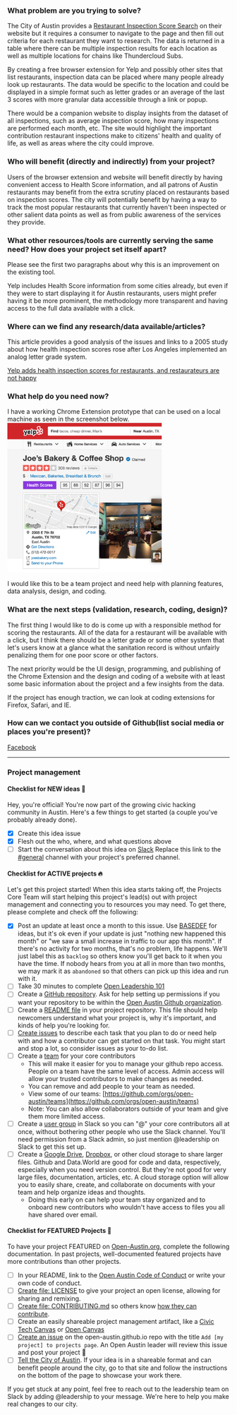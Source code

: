 <!--- Keep everything below and click 'Submit new issue'  --->

### What problem are you trying to solve?

The City of Austin provides a [Restaurant Inspection Score Search](http://www.austintexas.gov/health/restaurant/search.cfm) on their website but it requires a consumer to navigate to the page and then fill out criteria for each restaurant they want to research. The data is returned in a table where there can be multiple inspection results for each location as well as multiple locations for chains like Thundercloud Subs.

By creating a free browser extension for Yelp and possibly other sites that list restaurants, inspection data can be placed where many people already look up restaurants. The data would be specific to the location and could be displayed in a simple format such as letter grades or an average of the last 3 scores with more granular data accessible through a link or popup.

There would be a companion website to display insights from the dataset of all inspections, such as average inspection score, how many inspections are performed each month, etc. The site would highlight the important contribution restaurant inspections make to citizens' health and quality of life, as well as areas where the city could improve.

### Who will benefit (directly and indirectly) from your project?

Users of the browser extension and website will benefit directly by having convenient access to Health Score information, and all patrons of Austin restaurants may benefit from the extra scrutiny placed on restaurants based on inspection scores. The city will potentially benefit by having a way to track the most popular restaurants that currently haven't been inspected or other salient data points as well as from public awareness of the services they provide.

### What other resources/tools are currently serving the same need? How does your project set itself apart?

Please see the first two paragraphs about why this is an improvement on the existing tool.

Yelp includes Health Score information from some cities already, but even if they were to start displaying it for Austin restaurants, users might prefer having it be more prominent, the methodology more transparent and having access to the full data available with a click.

### Where can we find any research/data available/articles?

This article provides a good analysis of the issues and links to a 2005 study about how health inspection scores rose after Los Angeles implemented an analog letter grade system.

[Yelp adds health inspection scores for restaurants, and restaurateurs are not happy](https://www.washingtonpost.com/news/voraciously/wp/2018/07/24/yelp-adds-health-inspection-scores-for-restaurants-and-restaurateurs-are-not-happy/?noredirect=on&utm_term=.8cd6dba7fdeb)

### What help do you need now?

I have a working Chrome Extension prototype that can be used on a local machine as seen in the screenshot below.
<img src="https://raw.githubusercontent.com/sheadscott/austin-restaurant-inspection-scores/master/images/joes-bakery.png" title="Chrome Extension Screenshot" width="350" />

I would like this to be a team project and need help with planning features, data analysis, design, and coding.

### What are the next steps (validation, research, coding, design)?

The first thing I would like to do is come up with a responsible method for scoring the restaurants. All of the data for a restaurant will be available with a click, but I think there should be a letter grade or some other system that let's users know at a glance what the sanitation record is without unfairly penalizing them for one poor score or other factors.

The next priority would be the UI design, programming, and publishing of the Chrome Extension and the design and coding of a website with at least some basic information about the project and a few insights from the data.

If the project has enough traction, we can look at coding extensions for Firefox, Safari, and IE.

### How can we contact you outside of Github(list social media or places you're present)?

[Facebook](https://www.facebook.com/sheadscott)

---

<!--- You can skip the following for now, but come back to it later!  --->

### Project management

#### Checklist for NEW ideas :baby:

Hey, you're official! You're now part of the growing civic hacking community in Austin. Here's a few things to get started (a couple you've probably already done).

- [x] Create this idea issue
- [x] Flesh out the who, where, and what questions above
- [ ] Start the conversation about this idea on [Slack](https://openaustin-slackin.herokuapp.com/) Replace this link to the [#general](https://open-austin.slack.com/messages/C036FLME2) channel with your project's preferred channel.

#### Checklist for ACTIVE projects :fire:

Let's get this project started! When this idea starts taking off, the Projects Core Team will start helping this project's lead(s) out with project management and connecting you to resources you may need. To get there, please complete and check off the following:

- [x] Post an update at least once a month to this issue. Use [BASEDEF](https://github.com/open-austin/cheatsheet-basedef) for ideas, but it's ok even if your update is just "nothing new happened this month" or "we saw a small increase in traffic to our app this month". If there's no activity for two months, that's no problem, life happens. We'll just label this as `backlog` so others know you'll get back to it when you have the time. If nobody hears from you at all in more than two months, we may mark it as `abandoned` so that others can pick up this idea and run with it.
- [ ] Take 30 minutes to complete [Open Leadership 101](https://mozilla.teachable.com/p/open-leadership-101)
- [ ] Create a [GitHub repository](https://github.com/new). Ask for help setting up permissions if you want your repository to be within the [Open Austin Github organization](https://github.com/open-austin).
- [ ] Create a [README file](https://mozilla.github.io/open-leadership-training-series/articles/opening-your-project/write-a-great-project-readme/) in your project repository. This file should help newcomers understand what your project is, why it's important, and kinds of help you're looking for.
- [ ] [Create issues](https://mozilla.github.io/open-leadership-training-series/articles/get-your-project-online/project-set-up-for-collaboration-with-github/#assignment--add-your-first-issue) to describe each task that you plan to do or need help with and how a contributor can get started on that task. You might start and stop a lot, so consider issues as your to-do list.
- [ ] Create a [team](https://help.github.com/articles/creating-a-team/) for your core contributors
  - This will make it easier for you to manage your github repo access. People on a team have the same level of access. Admin access will allow your trusted contributors to make changes as needed.
  - You can remove and add people to your team as needed.
  - View some of our teams: [https://github.com/orgs/open-austin/teams](https://github.com/orgs/open-austin/teams)
  - Note: You can also allow collaborators outside of your team and give them more limited access.
- [ ] Create a [user group](https://get.slack.help/hc/en-us/articles/212906697-User-Groups) in Slack so you can "@" your core contributors all at once, without bothering other people who use the Slack channel. You'll need permission from a Slack admin, so just mention @leadership on Slack to get this set up.
- [ ] Create a [Google Drive](https://drive.google.com), [Dropbox](https://www.dropbox.com/), or other cloud storage to share larger files. Github and Data.World are good for code and data, respectively, especially when you need version control. But they're not good for very large files, documentation, articles, etc. A cloud storage option will allow you to easily share, create, and collaborate on documents with your team and help organize ideas and thoughts.
  - Doing this early on can help your team stay organized and to onboard new contributors who wouldn't have access to files you all have shared over email.

#### Checklist for FEATURED Projects :tada:

To have your project FEATURED on [Open-Austin.org](https://open-austin.org/), complete the following documentation. In past projects, well-documented featured projects have more contributions than other projects.

- [ ] In your README, link to the [Open Austin Code of Conduct](https://www.open-austin.org/about/#code-of-conduct) or write your own code of conduct.
- [ ] [Create file: LICENSE](http://choosealicense.com/) to give your project an open license, allowing for sharing and remixing.
- [ ] [Create file: CONTRIBUTING.md](https://github.com/acabunoc/mozsprint-repo-template/blob/master/CONTRIBUTING.md) so others know [how they can contribute](https://mozilla.github.io/open-leadership-training-series/articles/building-communities-of-contributors/write-contributor-guidelines/).
- [ ] Create an easily shareable project management artifact, like a [Civic Tech Canvas](https://cityofaustin.github.io/civic-tech-canvas/) or [Open Canvas](https://mozilla.github.io/open-leadership-training-series/articles/opening-your-project/develop-an-open-project-strategy-with-open-canvas/)
- [ ] [Create an issue](https://github.com/open-austin/open-austin.github.io/issues/new) on the open-austin.github.io repo with the title `Add [my project] to projects page`. An Open Austin leader will review this issue and post your project :balloon:
- [ ] [Tell the City of Austin](http://austintexas.gov/page/mobile-app-library). If your idea is in a shareable format and can benefit people around the city, go to that site and follow the instructions on the bottom of the page to showcase your work there.

If you get stuck at any point, feel free to reach out to the leadership team on Slack by adding @leadership to your message. We're here to help you make real changes to our city.
